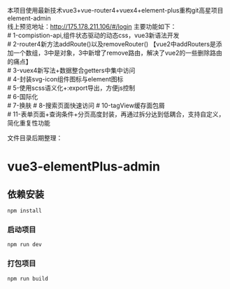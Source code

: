   本项目使用最新技术vue3+vue-router4+vuex4+element-plus重构git高星项目element-admin  
   线上预览地址：http://175.178.211.106/#/login
  主要功能如下：  
    # 1-compistion-api,组件状态驱动的动态css，vue3新语法开发  
    # 2-router4新方法addRoute()以及removeRouter() 【vue2中addRouters是添加一个数组，3中是对象，3中新增了remove路由，解决了vue2的一些删除路由的痛点】  
    # 3-vuex4新写法+数据整合getters中集中访问  
    # 4-封装svg-icon组件图标与element图标  
    # 5-使用scss语义化+:export导出，方便js控制  
    # 6-国际化  
    # 7-换肤
    # 8-搜索页面快速访问
    # 10-tagView缓存面包屑  
    # 11-表单页面+查询条件+分页高度封装，再通过拆分达到低耦合，支持自定义，简化重复性功能  

文件目录后期整理：

# vue3-elementPlus-admin

## 依赖安装
```
npm install
```

### 启动项目
```
npm run dev
```

### 打包项目
```
npm run build
